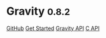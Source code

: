 <!--p align="center">
<img src="assets/images/logo.png" height="90px" alt="Gravity Programming Language" title="Gravity Programming Language">
</p-->

# Gravity <small>0.8.2</small>

[GitHub](https://github.com/marcobambini/gravity)
[Get Started](/gravity/guide/#/README)
[Gravity API](/gravity/gapi/#/README)
[C API](/gravity/capi/#/README)
